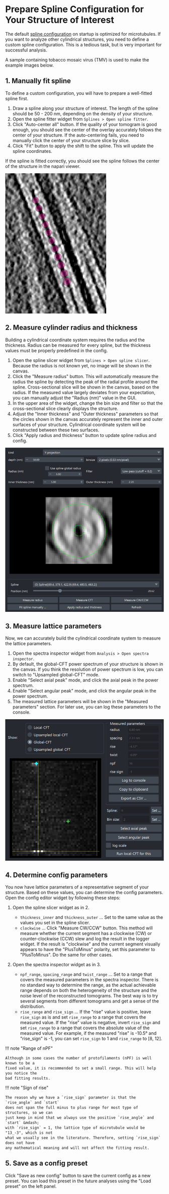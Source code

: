 # Prepare Spline Configuration for Your Structure of Interest

The default [spline configuration](../spline/config.md) on startup is optimized for
microtubules. If you want to analyze other cylindrical structures, you need to define a
custom spline configuration. This is a tedious task, but is very important for
successful analysis.

A sample containing tobacco mosaic virus (TMV) is used to make the example images below.

## 1. Manually fit spline

To define a custom configuration, you will have to prepare a well-fitted spline first.

1. Draw a spline along your structure of interest. The length of the spline should be
   50 - 200 nm, depending on the density of your structure.
2. Open the spline fitter widget from `Splines > Open spline fitter`.
3. Click "Auto-center all" button. If the quality of your tomogram is good enough, you
   should see the center of the overlay accurately follows the center of your structure.
   If the auto-centering fails, you need to manually click the center of your structure
   slice by slice.
4. Click "Fit" button to apply the shift to the spline. This will update the spline
   coordinates.

If the spline is fitted correctly, you should see the spline follows the center of the
structure in the napari viewer.

![](../images/case-study-config-00-fit.png)

## 2. Measure cylinder radius and thickness

Building a cylindrical coordinate system requires the radius and the thickness. Radius
can be measured for every spline, but the thickness values must be properly predefined
in the config.

1. Open the spline slicer widget from `Splines > Open spline slicer`. Because the radius
   is not known yet, no image will be shown in the canvas.
2. Click the "Measure radius" button. This will automatically measure the radius the
   spline by detecting the peak of the radial profile around the spline. Cross-sectional
   slice will be shown in the canvas, based on the radius. If the measured value largely
   deviates from your expectation, you can manually adjust the "Radius (nm)" value in
   the GUI.
3. In the upper area of the widget, change the bin size and filter so that the
   cross-sectional slice clearly displays the structure.
4. Adjust the "Inner thickness" and "Outer thickness" parameters so that the circles
   shown in the canvas accurately represent the inner and outer surfaces of your
   structure. Cylindrical coordinate system will be constructed between these two
   surfaces.
5. Click "Apply radius and thickness" button to update spline radius and config.

![](../images/case-study-config-01-slicer.png)

## 3. Measure lattice parameters

Now, we can accurately build the cylindrical coordinate system to measure the lattice
parameters.

1. Open the spectra inspector widget from `Analysis > Open spectra inspector`.
2. By default, the global-CFT power spectrum of your structure is shown in the canvas.
   If you think the resolution of power spectrum is low, you can switch to "Upsampled
   global-CFT" mode.
3. Enable "Select axial peak" mode, and click the axial peak in the power spectrum.
4. Enable "Select angular peak" mode, and click the angular peak in the power spectrum.
5. The measured lattice parameters will be shown in the "Measured parameters" section.
   For later use, you can log these parameters to the console.

![](../images/case-study-config-02-measure-params.png)

## 4. Determine config parameters

You now have lattice parameters of a representative segment of your structure. Based on
these values, you can determine the config parameters. Open the config editor widget
by following these steps:

1. Open the spline slicer widget as in 2.
   - `thickness_inner` and `thickness_outer` ... Set to the same value as the values you
     set in the spline slicer.
   - `clockwise` ... Click "Measure CW/CCW" button. This method will measure whether the
     current segment has a clockwise (CW) or counter-clockwise (CCW) slew and log the
     result in the logger widget. If the result is "clockwise" and the current segment
     visually appears to have the "PlusToMinus" polarity, set this parameter to
     "PlusToMinus". Do the same for other cases.

2. Open the spectra inspector widget as in 3.
   - `npf_range`, `spacing_range` and `twist_range` ... Set to a range that covers the
     measured parameters in the spectra inspector. There is no standard way to determine
     the range, as the actual achievable range depends on both the heterogeneity of the
     structure and the noise level of the reconstructed tomograms. The best way is to
     try several segments from different tomograms and get a sense of the distribution.
   - `rise_range` and `rise_sign` ... If the "rise" value is positive, leave `rise_sign`
     as is and set `rise_range` to a range that covers the measured value. If the "rise"
     value is negative, invert `rise_sign` and set `rise_range` to a range that covers
     the absolute value of the measured value. For example, if the measured "rise" is
     -10.5&deg; and "rise_sign" is -1, you can set `rise_sign` to 1 and `rise_range` to
     [8, 12].

!!! note "Range of nPF"

    Although in some cases the number of protofilaments (nPF) is well known to be a
    fixed value, it is recommended to set a small range. This will help you notice the
    bad fitting results.

!!! note "Sign of rise"

    The reason why we have a `rise_sign` parameter is that the `rise_angle` and `start`
    does not span the full minus to plus range for most type of structures, so we can
    just keep in mind that we always use the positive `rise_angle` and `start` &mdash;
    with `rise_sign` = 1, the lattice type of microtubule would be "13_-3", which is not
    what we usually see in the literature. Therefore, setting `rise_sign` does not have
    any mathematical meaning and will not affect the fitting result.

## 5. Save as a config preset

Click "Save as new config" button to save the current config as a new preset. You can
load this preset in the future analyses using the "Load preset" on the left panel.

